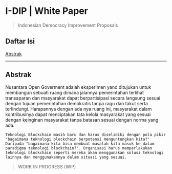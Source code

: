 # I-DIP | White Paper

> Indonesian Democracy Improvement Proposals

## Daftar Isi

[Abstrak](#abstrak)

---

## Abstrak

Nusantara Open Goverment adalah eksperimen yand ditujukan untuk membangun sebuah ruang dimana jalannya pemerintahan terlihat transaparan dan masyarakat dapat berpartisipasi secara langsung sesuai dengan tujuan pemerintahan demokratis tanpa ragu dan takut serta terlindungi. Harapannya dengan ada nya ruang ini, masyarakat dalam kontribusinya dapat menciptakan tata kelola masyarakat yang sesuai dengan keinginan masyarakat tanpa batasan sesuai dengan norma yang ada.

    Teknologi Blockchain masih baru dan harus diselidiki dengan pola pikir "bagaimana teknologi blockchain berpotensi menguntungkan kita?"
    Daripada "bagaimana kita bisa membuat masalah kita masuk ke dalam paradigma teknologi blockchain?". Organisasi harus memperlakukan teknologi blockchain seperti mereka akan menggunakan solusi teknologi lainnya dan menggunakannya dalam situasi yang sesuai.

> WORK IN PROGRESS (WIP)
